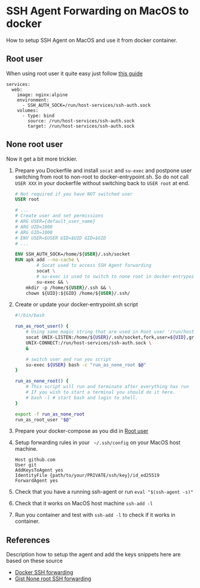 # SSH Agent Forwarding on MacOS to docker

How to setup SSH Agent on MacOS and use it from docker container.

## Root user

When using root user it quite easy just follow [this guide](https://docs.docker.com/desktop/mac/networking/#ssh-agent-forwarding)

```docker-compose
services:
  web:
    image: nginx:alpine
    environment:
      - SSH_AUTH_SOCK=/run/host-services/ssh-auth.sock
    volumes:
      - type: bind
        source: /run/host-services/ssh-auth.sock
        target: /run/host-services/ssh-auth.sock
```

## None root user

Now it get a bit more trickier.

1. Prepare you Dockerfile and install `socat` and `su-exec` and postpone user switching from root to non-root to docker-entrypoint.sh.
   So do not call `USER XXX` in your dockerfile without switching back to `USER root` at end.

    ```Dockerfile
    # Not required if you have NOT switched user
    USER root 

    # ...
    # Create user and set permissions
    # ARG USER={default_user_name}
    # ARG UID=1000
    # ARG GID=1000
    # ENV USER=$USER UID=$UID GID=$GID
    # ...

    ENV SSH_AUTH_SOCK=/home/${USER}/.ssh/socket
    RUN apk add --no-cache \
            # Socat used to access SSH Agent forwarding
            socat \
            # su-exec is used to switch to none root in docker-entrypoint.sh
            su-exec && \
        mkdir -p /home/${USER}/.ssh && \
        chown ${UID}:${GID} /home/${USER}/.ssh/
    ```

2. Create or update your docker-entrypoint.sh script

    ```bash
    #!/bin/bash

    run_as_root_user() {
        # Using same magic string that are used in Root user '/run/host-services/ssh-auth.sock' 
        socat UNIX-LISTEN:/home/${USER}/.ssh/socket,fork,user=${UID},group=${GID},mode=777 \
        UNIX-CONNECT:/run/host-services/ssh-auth.sock \
        &

        # switch user and run you script
        su-exec ${USER} bash -c "run_as_none_root $@"
    }

    run_as_none_root() {
        # This script will run and terminate after everything has run
        # If you wish to start a terminal you should do it here.
        # bash -l # start bash and login to shell.
    }

    export -f run_as_none_root
    run_as_root_user "$@"
    ```

3. Prepare your docker-compose as you did in [Root user](#root-user)
4. Setup forwarding rules in your ` ~/.ssh/config` on your MacOS host machine.

    ```config
    Host github.com
    User git
    AddKeysToAgent yes
    IdentityFile {path/to/your/PRIVATE/ssh/key}/id_ed25519
    ForwardAgent yes
    ```

5. Check that you have a running ssh-agent or run `eval "$(ssh-agent -s)"`
6. Check that it works on MacOS host machine `ssh-add -l`
7. Run you container and test with `ssh-add -l` to check if it works in container.

## References

Description how to setup the agent and add the keys snippets here are based on these source

- [Docker SSH forwarding](https://docs.docker.com/desktop/mac/networking/#ssh-agent-forwarding)
- [Gist None root SSH forwarding](https://gist.github.com/d11wtq/8699521?permalink_comment_id=3878388#gistcomment-3878388)
